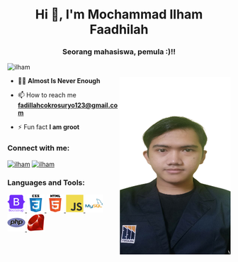 <h1 align="center">Hi 👋, I'm Mochammad Ilham Faadhilah</h1>
<h3 align="center"> Seorang mahasiswa, pemula :)!!</h3>

<p align="left"> <img src="https://komarev.com/ghpvc/?username=7fadillahIl&label=Profile%20views&color=129e00&style=plastic" alt="ilham" /> </p>
<img align="right" alt="Coding" width="250" height="400" src="milham.png">

- 👨‍💻 **Almost Is Never Enough**

- 📫 How to reach me **fadillahcokrosuryo123@gmail.com**

- ⚡ Fun fact **I am groot**

<h3 align="left">Connect with me:</h3>
<p align="left">

<a href="https://www.linkedin.com/in/m-ilham-faadhilah-686a30256/" target="blank"><img align="center" src="https://cdn.jsdelivr.net/npm/simple-icons@3.0.1/icons/linkedin.svg" alt="ilham" height="30" width="40" /></a>
<a href="https://instagram.com/fadillahilham7" target="blank"><img align="center" src="https://cdn.jsdelivr.net/npm/simple-icons@3.0.1/icons/instagram.svg" alt="ilham" height="30" width="40" /></a>

</p>

<h3 align="left">Languages and Tools:</h3>
<p align="left"> <a href="https://getbootstrap.com" target="_blank" rel="noreferrer"> <img src="https://raw.githubusercontent.com/devicons/devicon/master/icons/bootstrap/bootstrap-plain-wordmark.svg" alt="bootstrap" width="40" height="40"/> </a> <a href="https://www.w3schools.com/css/" target="_blank" rel="noreferrer"> <img src="https://raw.githubusercontent.com/devicons/devicon/master/icons/css3/css3-original-wordmark.svg" alt="css3" width="40" height="40"/> </a> <a href="https://www.w3.org/html/" target="_blank" rel="noreferrer"> <img src="https://raw.githubusercontent.com/devicons/devicon/master/icons/html5/html5-original-wordmark.svg" alt="html5" width="40" height="40"/> </a> <a href="https://developer.mozilla.org/en-US/docs/Web/JavaScript" target="_blank" rel="noreferrer"> <img src="https://raw.githubusercontent.com/devicons/devicon/master/icons/javascript/javascript-original.svg" alt="javascript" width="40" height="40"/> </a> <a href="https://www.mysql.com/" target="_blank" rel="noreferrer"> <img src="https://raw.githubusercontent.com/devicons/devicon/master/icons/mysql/mysql-original-wordmark.svg" alt="mysql" width="40" height="40"/> </a> <a href="https://www.php.net" target="_blank" rel="noreferrer"> <img src="https://raw.githubusercontent.com/devicons/devicon/master/icons/php/php-original.svg" alt="php" width="40" height="40"/> </a>  
<a href="https://https://www.ruby-lang.org/id/" target="_blank" rel="noreferrer"> <img src="https://raw.githubusercontent.com/devicons/devicon/master/icons/ruby/ruby-original.svg" alt="php" width="40" height="40"/> </a> </p>
